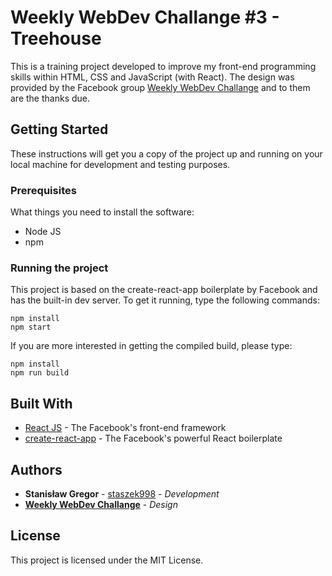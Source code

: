 # Weekly WebDev Challange #3 - Treehouse

This is a training project developed to improve my front-end programming skills within HTML, CSS and JavaScript (with React). The design was provided by the Facebook group [Weekly WebDev Challange](https://www.facebook.com/groups/940002776068923/) and to them are the thanks due.

## Getting Started

These instructions will get you a copy of the project up and running on your local machine for development and testing purposes.

### Prerequisites

What things you need to install the software:

* Node JS
* npm

### Running the project

This project is based on the create-react-app boilerplate by Facebook and has the built-in dev server. To get it running, type the following commands:

```
npm install
npm start
```

If you are more interested in getting the compiled build, please type:

```
npm install
npm run build
```

## Built With

* [React JS](https://github.com/facebook/react) - The Facebook's front-end framework
* [create-react-app](https://github.com/facebook/create-react-app/blob/master/packages/react-scripts/template/README.md) - The Facebook's powerful React boilerplate

## Authors

* **Stanisław Gregor** - [staszek998](https://github.com/staszek998) - *Development*
* **[Weekly WebDev Challange](https://www.facebook.com/groups/940002776068923/)** - *Design*

## License

This project is licensed under the MIT License.
